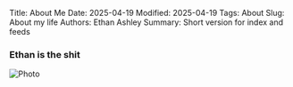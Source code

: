Title: About Me
Date: 2025-04-19
Modified: 2025-04-19
Tags: About
Slug: About my life
Authors: Ethan Ashley
Summary: Short version for index and feeds

### Ethan is the shit

![Photo]({static}/images/IMG_1267.jpeg)